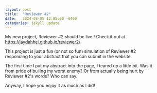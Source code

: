 ```yaml
---
layout: post
title:  "Reviewer #2"
date:   2024-08-05 12:05:00 -0400
categories: jekyll update
---
```


My new project, Reviewer #2 should be live!! Check it out at https://jaydahhei.github.io/reviewer2/

This project is just a fun (or not so fun) simulation of Reviewer #2 responding to your abstract that you can submit in the website. 

The first time I put my abstract into the page, I teared up a little bit. Was it from pride of builing my worst enemy? Or from actually being hurt by Reviewer #2's words? Who can say.

Anyway, I hope you enjoy it as much as I did!